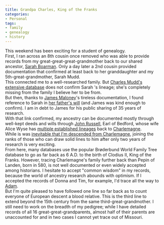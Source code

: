 ```yaml
---
title: Grandpa Charles, King of the Franks
categories:
- Personal
tags:
- family
- genealogy
- history
---
```


This weekend has been exciting for a student of genealogy.  
First, I ran across an 8th cousin once removed who was able to provide records from my great-great-great-grandmother back to our shared ancestor, [Sarah Boarman][1].  Only a day later a 2nd cousin provided documentation that confirmed at least back to her granddaughter and my 5th-great-grandmother, Sarah Mudd.  
This connected me to a well-researched family.  But [Charles Mudd's extensive database][2] does not confirm Sarah 's lineage; she's completely missing from the family I believe her to be from.  
But then, thanks to [James Maloney][3]'s tireless documentation, I found reference to Sarah in [her father's will][4] (and James was kind enough to confirm).  I am in debt to James for his public sharing of 35 years of research.  
With that link confirmed, my ancestry can be documented mostly through well-kept deeds and wills through [John Russell][5], Earl of Bedford, whose wife Alice Wyse has [multiple established lineages][6] back to [Charlemagne][7].  
While is was [inevitable that I'm descended from Charlemagne][8], joining the ranks of those who can draw solid lines to him after only two years of research is very exciting.  
From here, many databases use the popular Brøderbund World Family Tree database to go as far back as 6 A.D. to the birth of Clodius II, King of the Franks.  However, tracing Charlemagne's family further back than Pepin of Landen, born in 580, is not well documented or even widely accepted among historians.  I hesitate to accept "common wisdom" in my records, because the world of ancestry research abounds with optimism.  If I accepted the records of Donna and Tim, for example, I'd trace all the way to [Adam][9].  
But I'm quite pleased to have followed one line so far back as to count everyone of European descent a blood relative.  This is the third line to extend beyond the 15th century from the same third-great-grandmother.  I still need to work on the breadth of my pedigree; while I have detailed records of all 16 great-great-grandparents, almost half of their parents are unaccounted for and in two cases I cannot yet trace out of Missouri.

   [1]: http://www.gerwitz.com/genealogy/individual.php?pid=I3134&ged=hans.ged
   [2]: http://www.mudd.org/gen/pages/gedtohtml/wc_toc.htm
   [3]: http://www.maloneylaw.com/maloney.php
   [4]: http://worldconnect.rootsweb.com/cgi-bin/igm.cgi?op=GET&db=jhmjr&id=I14715#s3
   [5]: http://en.wikipedia.org/wiki/John_Russell%2C_1st_Earl_of_Bedford
   [6]: http://worldconnect.rootsweb.com/cgi-bin/igm.cgi?op=PED&db=jhmjr&id=I14036
   [7]: http://www.newadvent.org/cathen/03610c.htm
   [8]: http://hans.gerwitz.com/2007/01/01/grandpa-charles.html
   [9]: http://www.geocities.com/missourimule_2000/priamtoadam.html#Family:%20Adam

